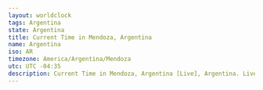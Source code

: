 ```yaml
---
layout: worldclock
tags: Argentina
state: Argentina
title: Current Time in Mendoza, Argentina
name: Argentina
iso: AR
timezone: America/Argentina/Mendoza
utc: UTC -04:35
description: Current Time in Mendoza, Argentina [Live], Argentina. Live update now time in Mendoza, timezone America/Argentina/Mendoza, UTC -04:35, Country ISO code & Current Local Time.
---
```


